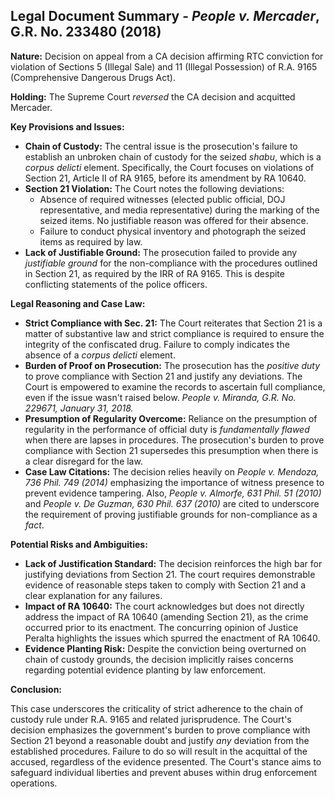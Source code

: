 ## Legal Document Summary - *People v. Mercader*, G.R. No. 233480 (2018)

**Nature:** Decision on appeal from a CA decision affirming RTC conviction for violation of Sections 5 (Illegal Sale) and 11 (Illegal Possession) of R.A. 9165 (Comprehensive Dangerous Drugs Act).

**Holding:** The Supreme Court *reversed* the CA decision and acquitted Mercader.

**Key Provisions and Issues:**

*   **Chain of Custody:** The central issue is the prosecution's failure to establish an unbroken chain of custody for the seized *shabu*, which is a *corpus delicti* element. Specifically, the Court focuses on violations of Section 21, Article II of RA 9165, before its amendment by RA 10640.
*   **Section 21 Violation:** The Court notes the following deviations:
    *   Absence of required witnesses (elected public official, DOJ representative, and media representative) during the marking of the seized items. No justifiable reason was offered for their absence.
    *   Failure to conduct physical inventory and photograph the seized items as required by law.
*   **Lack of Justifiable Ground:** The prosecution failed to provide any *justifiable ground* for the non-compliance with the procedures outlined in Section 21, as required by the IRR of RA 9165. This is despite conflicting statements of the police officers.

**Legal Reasoning and Case Law:**

*   **Strict Compliance with Sec. 21:** The Court reiterates that Section 21 is a matter of substantive law and strict compliance is required to ensure the integrity of the confiscated drug. Failure to comply indicates the absence of a *corpus delicti* element.
*   **Burden of Proof on Prosecution:** The prosecution has the *positive duty* to prove compliance with Section 21 and justify any deviations. The Court is empowered to examine the records to ascertain full compliance, even if the issue wasn't raised below. *People v. Miranda, G.R. No. 229671, January 31, 2018.*
*   **Presumption of Regularity Overcome:** Reliance on the presumption of regularity in the performance of official duty is *fundamentally flawed* when there are lapses in procedures. The prosecution's burden to prove compliance with Section 21 supersedes this presumption when there is a clear disregard for the law.
*   **Case Law Citations:** The decision relies heavily on *People v. Mendoza, 736 Phil. 749 (2014)* emphasizing the importance of witness presence to prevent evidence tampering. Also, *People v. Almorfe, 631 Phil. 51 (2010)* and *People v. De Guzman, 630 Phil. 637 (2010)* are cited to underscore the requirement of proving justifiable grounds for non-compliance as a *fact*.

**Potential Risks and Ambiguities:**

*   **Lack of Justification Standard:** The decision reinforces the high bar for justifying deviations from Section 21. The court requires demonstrable evidence of reasonable steps taken to comply with Section 21 and a clear explanation for any failures.
*   **Impact of RA 10640:** The court acknowledges but does not directly address the impact of RA 10640 (amending Section 21), as the crime occurred prior to its enactment.  The concurring opinion of Justice Peralta highlights the issues which spurred the enactment of RA 10640.
*   **Evidence Planting Risk:** Despite the conviction being overturned on chain of custody grounds, the decision implicitly raises concerns regarding potential evidence planting by law enforcement.

**Conclusion:**

This case underscores the criticality of strict adherence to the chain of custody rule under R.A. 9165 and related jurisprudence. The Court's decision emphasizes the government's burden to prove compliance with Section 21 beyond a reasonable doubt and justify *any* deviation from the established procedures. Failure to do so will result in the acquittal of the accused, regardless of the evidence presented. The Court's stance aims to safeguard individual liberties and prevent abuses within drug enforcement operations.
